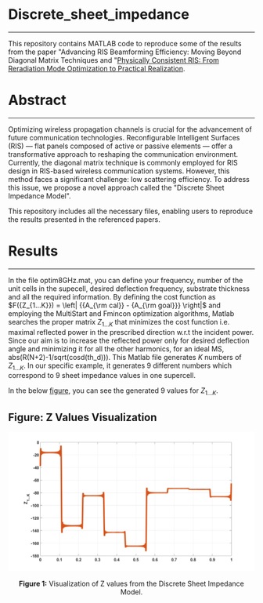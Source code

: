 # Discrete_sheet_impedance
---------------------------------------------------------------------------
This repository contains MATLAB code to reproduce some of the results from the paper "Advancing RIS Beamforming Efficiency: Moving
Beyond Diagonal Matrix Techniques and "[Physically Consistent RIS: From Reradiation Mode Optimization to Practical Realization](<https://arxiv.org/abs/2409.17738>). 

# Abstract
---------------------------------------------------------------------------
Optimizing wireless propagation channels is crucial for the advancement of future communication technologies. Reconfigurable Intelligent Surfaces (RIS) — flat panels composed of active or passive elements — offer a transformative approach to reshaping the communication environment.
Currently, the diagonal matrix technique is commonly employed for RIS design in RIS-based wireless communication systems. However, this method faces a significant challenge: low scattering efficiency. To address this issue, we propose a novel approach called the "Discrete Sheet Impedance Model".

This repository includes all the necessary files, enabling users to reproduce the results presented in the referenced papers.
# Results
---------------------------------------------------------------------------
In the file optim8GHz.mat, you can define your frequency, number of the unit cells in the supecell, desired deflection frequency, substrate thickness and all the required information. By defining the cost function as $F({Z_{1...K}}) = \left| {{A_{\rm cal}} - {A_{\rm goal}}} \right|$ and employing the MultiStart and Fmincon optimization algorithms, Matlab searches the proper matrix ${Z_{1...K}}$ that minimizes the cost function i.e. maximal reflected power  in the prescribed direction w.r.t the incident power. Since our aim is to increase the reflected power only for desired deflection angle and minimizing it for all the other harmonics, for an ideal MS, abs(R(N+2)-1/sqrt(cosd(th_d))). 
This Matlab file generates $K$ numbers of ${Z_{1...K}}$. In our specific example, it generates 9 different numbers which correspond to 9 sheet impedance values in one supercell.

In the below [figure](https://github.com/Javadio/Discrete_sheet_impedance/blob/main/zvalues.jpg), you can see the generated 9 values for ${Z_{1...K}}$.
<h2>Figure: Z Values Visualization</h2>

<p align="center">
  <img src="https://github.com/Javadio/Discrete_sheet_impedance/blob/main/zvalues.jpg" alt="Z Values" width="900">
</p>

<p align="center"><b>Figure 1:</b> Visualization of Z values from the Discrete Sheet Impedance Model.</p>

